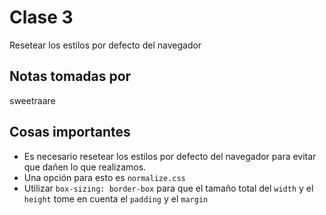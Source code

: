 # Clase 3

Resetear los estilos por defecto del navegador

## Notas tomadas por

sweetraare

## Cosas importantes

- Es necesario resetear los estilos por defecto del navegador para evitar que dañen lo que realizamos.
- Una opción para esto es `normalize.css`
- Utilizar `box-sizing: border-box` para que el tamaño total del `width` y el `height` tome en cuenta el `padding` y el `margin`

